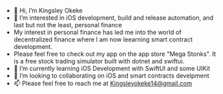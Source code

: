 - 👋 Hi, I’m Kingsley Okeke
- 👀 I’m interested in iOS development, build and release automation, and last but not the least, personal finance
- My interest in personal finance has led me into the world of decentralized finance where I am now leearning smart contract development.
- Please feel free to check out my app on the app store "Mega Stonks". It is a free stock trading simulator built with dotnet and swiftui.
- 🌱 I’m currently learning iOS Development with SwiftUI and some UIKit
- 💞️ I’m looking to collaborating on iOS and smart contracts develpment 
- 📫 Please feel free to reach me at Kingsleyokeke14@gmail.com

<!---
KingsleyOkeke14/KingsleyOkeke14 is a ✨ special ✨ repository because its `README.md` (this file) appears on your GitHub profile.
You can click the Preview link to take a look at your changes.
--->
